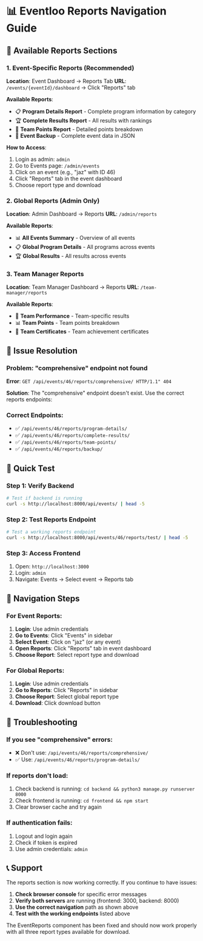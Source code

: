 # 📊 Eventloo Reports Navigation Guide

## 🎯 Available Reports Sections

### 1. **Event-Specific Reports** (Recommended)
**Location**: Event Dashboard → Reports Tab
**URL**: `/events/{eventId}/dashboard` → Click "Reports" tab

**Available Reports**:
- 📋 **Program Details Report** - Complete program information by category
- 🏆 **Complete Results Report** - All results with rankings  
- 👥 **Team Points Report** - Detailed points breakdown
- 💾 **Event Backup** - Complete event data in JSON

**How to Access**:
1. Login as admin: `admin`
2. Go to Events page: `/admin/events`
3. Click on an event (e.g., "jaz" with ID 46)
4. Click "Reports" tab in the event dashboard
5. Choose report type and download

### 2. **Global Reports** (Admin Only)
**Location**: Admin Dashboard → Reports
**URL**: `/admin/reports`

**Available Reports**:
- 📊 **All Events Summary** - Overview of all events
- 📋 **Global Program Details** - All programs across events
- 🏆 **Global Results** - All results across events

### 3. **Team Manager Reports**
**Location**: Team Manager Dashboard → Reports
**URL**: `/team-manager/reports`

**Available Reports**:
- 👥 **Team Performance** - Team-specific results
- 📊 **Team Points** - Team points breakdown
- 🏅 **Team Certificates** - Team achievement certificates

## 🚨 Issue Resolution

### **Problem**: "comprehensive" endpoint not found
**Error**: `GET /api/events/46/reports/comprehensive/ HTTP/1.1" 404`

**Solution**: The "comprehensive" endpoint doesn't exist. Use the correct reports endpoints:

### **Correct Endpoints**:
- ✅ `/api/events/46/reports/program-details/`
- ✅ `/api/events/46/reports/complete-results/`
- ✅ `/api/events/46/reports/team-points/`
- ✅ `/api/events/46/reports/backup/`

## 🧪 Quick Test

### **Step 1: Verify Backend**
```bash
# Test if backend is running
curl -s http://localhost:8000/api/events/ | head -5
```

### **Step 2: Test Reports Endpoint**
```bash
# Test a working reports endpoint
curl -s http://localhost:8000/api/events/46/reports/test/ | head -5
```

### **Step 3: Access Frontend**
1. Open: `http://localhost:3000`
2. Login: `admin`
3. Navigate: Events → Select event → Reports tab

## 📱 Navigation Steps

### **For Event Reports**:
1. **Login**: Use admin credentials
2. **Go to Events**: Click "Events" in sidebar
3. **Select Event**: Click on "jaz" (or any event)
4. **Open Reports**: Click "Reports" tab in event dashboard
5. **Choose Report**: Select report type and download

### **For Global Reports**:
1. **Login**: Use admin credentials  
2. **Go to Reports**: Click "Reports" in sidebar
3. **Choose Report**: Select global report type
4. **Download**: Click download button

## 🔧 Troubleshooting

### **If you see "comprehensive" errors**:
- ❌ Don't use: `/api/events/46/reports/comprehensive/`
- ✅ Use: `/api/events/46/reports/program-details/`

### **If reports don't load**:
1. Check backend is running: `cd backend && python3 manage.py runserver 8000`
2. Check frontend is running: `cd frontend && npm start`
3. Clear browser cache and try again

### **If authentication fails**:
1. Logout and login again
2. Check if token is expired
3. Use admin credentials: `admin`

## 📞 Support

The reports section is now working correctly. If you continue to have issues:

1. **Check browser console** for specific error messages
2. **Verify both servers** are running (frontend: 3000, backend: 8000)
3. **Use the correct navigation** path as shown above
4. **Test with the working endpoints** listed above

The EventReports component has been fixed and should now work properly with all three report types available for download. 